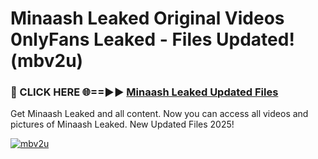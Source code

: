 # Minaash Leaked Original Videos 0nlyFans Leaked - Files Updated! (mbv2u)

<h3>🔴 CLICK HERE 🌐==►► <a href="https://tinyurl.com/x26r9saj" rel="nofollow">Minaash Leaked Updated Files</a></h3>

Get Minaash Leaked and all content. Now you can access all videos and pictures of Minaash Leaked. New Updated Files 2025!

[![mbv2u](https://i.imgur.com/LkgZPqh.gif)](https://tinyurl.com/x26r9saj)
